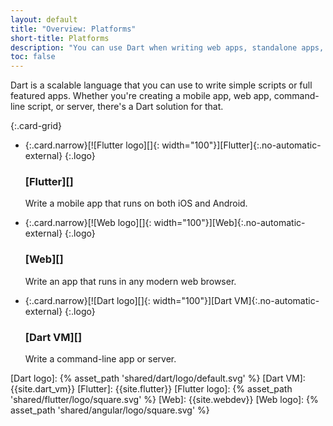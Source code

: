 ```yaml
---
layout: default
title: "Overview: Platforms"
short-title: Platforms
description: "You can use Dart when writing web apps, standalone apps, servers, mobile apps, and embedded apps."
toc: false
---
```


Dart is a scalable language that you can use to write simple scripts or full
featured apps. Whether you're creating a mobile app, web app, command-line script,
or server, there's a Dart solution for that.

{:.card-grid}
- {:.card.narrow}[![Flutter logo][]{: width="100"}][Flutter]{:.no-automatic-external}
  {:.logo}

  ### [Flutter][]

  Write a mobile app that runs on both iOS and Android.

- {:.card.narrow}[![Web logo][]{: width="100"}][Web]{:.no-automatic-external}
  {:.logo}

  ### [Web][]

  Write an app that runs in any modern web browser.

- {:.card.narrow}[![Dart logo][]{: width="100"}][Dart VM]{:.no-automatic-external}
  {:.logo}

  ### [Dart VM][]

  Write a command-line app or server.


[Dart logo]: {% asset_path 'shared/dart/logo/default.svg' %}
[Dart VM]: {{site.dart_vm}}
[Flutter]: {{site.flutter}}
[Flutter logo]: {% asset_path 'shared/flutter/logo/square.svg' %}
[Web]: {{site.webdev}}
[Web logo]: {% asset_path 'shared/angular/logo/square.svg' %}
